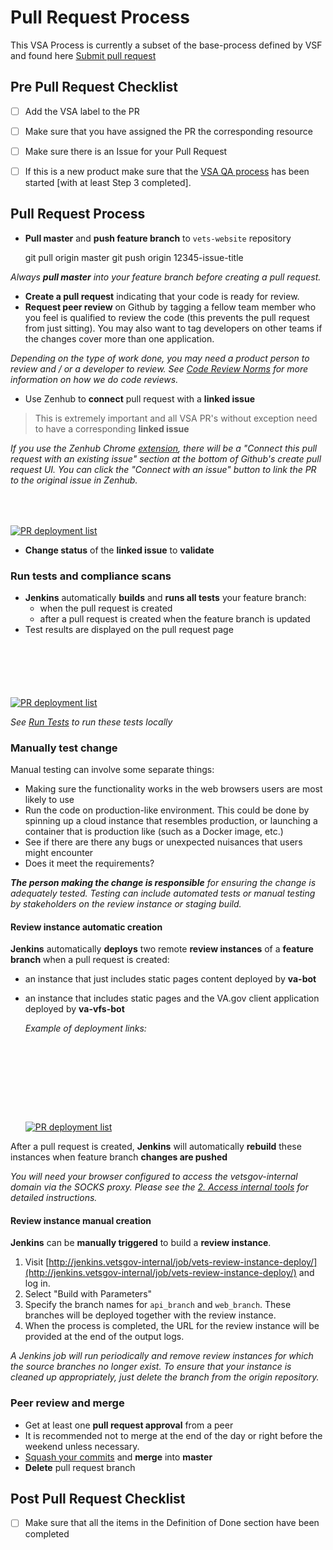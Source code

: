 # Pull Request Process

This VSA Process is currently a subset of the base-process defined by VSF and found here [Submit pull request](https://department-of-veterans-affairs.github.io/veteran-facing-services-tools/getting-started/workflow/review/)
   
   ## Pre Pull Request Checklist
   - [ ] Add the VSA label to the PR
   - [ ] Make sure that you have assigned the PR the corresponding resource
   - [ ] Make sure there is an Issue for your Pull Request
   - [ ] If this is a new product make sure that the [VSA QA process](../qa/vsa-qa-process.md) has been started \[with at least Step 3 completed]. 
    
   
    
   ## Pull Request Process
*   **Pull master** and **push feature branch** to `vets-website` repository

    git pull origin master
    git push origin 12345-issue-title

_Always **pull master** into your feature branch before creating a pull request._

*   **Create a pull request** indicating that your code is ready for review.
*   **Request peer review** on Github by tagging a fellow team member who you feel is qualified to review the code (this prevents the pull request from just sitting). You may also want to tag developers on other teams if the changes cover more than one application.

_Depending on the type of work done, you may need a product person to review and / or a developer to review. See [Code Review Norms](https://github.com/department-of-veterans-affairs/va.gov-team/blob/a33e322c34798b6bbd863eeceb888c0420114c2c/platform/engineering/code_review_guidelines.md) for more information on how we do code reviews._

*   Use Zenhub to **connect** pull request with a **linked issue**
>This is extremely important and all VSA PR's without exception need to have a corresponding **linked issue**


_If you use the Zenhub Chrome [extension](https://chrome.google.com/webstore/detail/zenhub-for-github/ogcgkffhplmphkaahpmffcafajaocjbd), there will be a "Connect this pull request with an existing issue" section at the bottom of Github's create pull request UI. You can click the "Connect with an issue" button to link the PR to the original issue in Zenhub._

<span class="gatsby-resp-image-wrapper" style="position:relative;display:block;margin-left:auto;margin-right:auto;max-width:765px">[<span class="gatsby-resp-image-background-image" style="padding-bottom:9.934640522875817%;position:relative;bottom:0px;left:0px;background-size:cover;display:block"></span>![PR deployment list](https://department-of-veterans-affairs.github.io/veteran-facing-services-tools/static/d16a8f63d7f7ad20701141bbe9190083/8cae0/connect-issue.png "PR deployment list")](https://department-of-veterans-affairs.github.io/veteran-facing-services-tools/static/d16a8f63d7f7ad20701141bbe9190083/8cae0/connect-issue.png)</span>

*   **Change status** of the **linked issue** to **validate**

### Run tests and compliance scans

*   **Jenkins** automatically **builds** and **runs all tests** your feature branch:
    *   when the pull request is created
    *   after a pull request is created when the feature branch is updated
*   Test results are displayed on the pull request page

<span class="gatsby-resp-image-wrapper" style="position:relative;display:block;margin-left:auto;margin-right:auto;max-width:699px">[<span class="gatsby-resp-image-background-image" style="padding-bottom:17.024320457796854%;position:relative;bottom:0px;left:0px;background-size:cover;display:block"></span>![PR deployment list](https://department-of-veterans-affairs.github.io/veteran-facing-services-tools/static/4faf58036ea7db547dd9a3340a594242/8d69c/test-results.png "PR deployment list")](https://department-of-veterans-affairs.github.io/veteran-facing-services-tools/static/4faf58036ea7db547dd9a3340a594242/8d69c/test-results.png)</span>

_See [Run Tests](https://department-of-veterans-affairs.github.io/veteran-facing-services-tools/getting-started/common-tasks/test) to run these tests locally_

### Manually test change

Manual testing can involve some separate things:

*   Making sure the functionality works in the web browsers users are most likely to use
*   Run the code on production-like environment. This could be done by spinning up a cloud instance that resembles production, or launching a container that is production like (such as a Docker image, etc.)
*   See if there are there any bugs or unexpected nuisances that users might encounter
*   Does it meet the requirements?

_**The person making the change is responsible** for ensuring the change is adequately tested. Testing can include automated tests or manual testing by stakeholders on the review instance or staging build._

#### Review instance automatic creation

**Jenkins** automatically **deploys** two remote **review instances** of a **feature branch** when a pull request is created:

*   an instance that just includes static pages content deployed by **va-bot**

*   an instance that includes static pages and the VA.gov client application deployed by **va-vfs-bot**

    _Example of deployment links:_

    <span class="gatsby-resp-image-wrapper" style="position:relative;display:block;margin-left:auto;margin-right:auto;max-width:709px">[<span class="gatsby-resp-image-background-image" style="padding-bottom:26.375176304654442%;position:relative;bottom:0px;left:0px;background-size:cover;display:block"></span>![PR deployment list](https://department-of-veterans-affairs.github.io/veteran-facing-services-tools/static/82df6872c5a0578f1ad667636438ad90/08b0d/PR-deployment-list.png "PR deployment list")](https://department-of-veterans-affairs.github.io/veteran-facing-services-tools/static/82df6872c5a0578f1ad667636438ad90/08b0d/PR-deployment-list.png)</span>

After a pull request is created, **Jenkins** will automatically **rebuild** these instances when feature branch **changes are pushed**

_You will need your browser configured to access the vetsgov-internal domain via the SOCKS proxy. Please see the [2\. Access internal tools](https://department-of-veterans-affairs.github.io/veteran-facing-services-tools/getting-started/internal-tools) for detailed instructions._

#### Review instance manual creation

**Jenkins** can be **manually triggered** to build a **review instance**.

1.  Visit [http://jenkins.vetsgov-internal/job/vets-review-instance-deploy/](http://jenkins.vetsgov-internal/job/vets-review-instance-deploy/) and log in.
2.  Select "Build with Parameters"
3.  Specify the branch names for `api_branch` and `web_branch`. These branches will be deployed together with the review instance.
4.  When the process is completed, the URL for the review instance will be provided at the end of the output logs.

_A Jenkins job will run periodically and remove review instances for which the source branches no longer exist. To ensure that your instance is cleaned up appropriately, just delete the branch from the origin repository._

### Peer review and merge

*   Get at least one **pull request approval** from a peer
*   It is recommended not to merge at the end of the day or right before the weekend unless necessary.
*   [Squash your commits](https://github.blog/2016-04-01-squash-your-commits/) and **merge** into **master**
*   **Delete** pull request branch

## Post Pull Request Checklist
   - [ ] Make sure that all the items in the Definition of Done section have been completed
